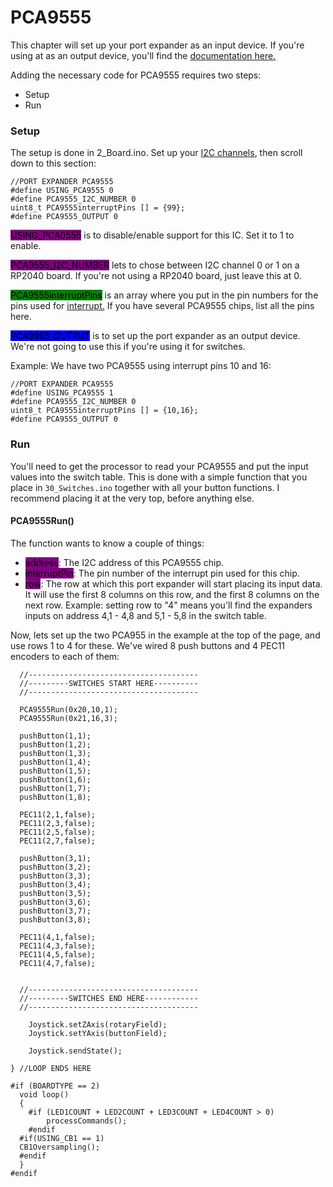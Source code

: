 # PCA9555

This chapter will set up your port expander as an input device. If you're using at as an output device, you'll find the [documentation here. ](../digital-outputs/)

Adding the necessary code for PCA9555 requires two steps:

* Setup
* Run&#x20;

### Setup

The setup is done in 2\_Board.ino. Set up your [I2C channels](./), then scroll down to this section:

```
//PORT EXPANDER PCA9555
#define USING_PCA9555 0
#define PCA9555_I2C_NUMBER 0
uint8_t PCA9555interruptPins [] = {99};
#define PCA9555_OUTPUT 0
```

<mark style="background-color:purple;">USING\_PCA0555</mark> is to disable/enable support for this IC. Set it to 1 to enable.&#x20;

<mark style="background-color:purple;">PCA9555\_I2C\_NUMBER</mark> lets to chose between I2C channel 0 or 1 on a RP2040 board. If you're not using a RP2040 board, just leave this at 0.

<mark style="background-color:green;">PCA9555interruptPins</mark> is an array where you put in the pin numbers for the pins used for [interrupt.](../../../2.-wiring/switch-inputs/port-expander.md#input-pins) If you have several PCA9555 chips, list all the pins here.&#x20;

<mark style="background-color:blue;">PCA9995\_OUTPUT</mark> is to set up the port expander as an output device. We're not going to use this if you're using it for switches.&#x20;

Example: We have two PCA9555 using interrupt pins 10 and 16:

```
//PORT EXPANDER PCA9555
#define USING_PCA9555 1
#define PCA9555_I2C_NUMBER 0
uint8_t PCA9555interruptPins [] = {10,16};
#define PCA9555_OUTPUT 0
```

### Run

You'll need to get the processor to read your PCA9555 and put the input values into the switch table. This is done with a simple function that you place in `30_Switches.ino` together with all your button functions. I recommend placing it at the very top, before anything else.&#x20;

#### PCA9555Run()

The function wants to know a couple of things:

* <mark style="background-color:purple;">address</mark>: The I2C address of this PCA9555 chip.
* <mark style="background-color:purple;">interruptPin</mark>: The pin number of the interrupt pin used for this chip.
* <mark style="background-color:purple;">row</mark>: The row at which this port expander will start placing its input data. It will use the first 8 columns on this row, and the first 8 columns on the next row. Example: setting row to "4" means you'll find the expanders inputs on address 4,1 - 4,8 and 5,1 - 5,8 in the switch table.

Now, lets set up the two PCA955 in the example at the top of the page, and use rows 1 to 4 for these. We've wired 8 push buttons and 4 PEC11 encoders to each of them:

```
  //--------------------------------------
  //---------SWITCHES START HERE----------
  //--------------------------------------

  PCA9555Run(0x20,10,1);
  PCA9555Run(0x21,16,3);

  pushButton(1,1);
  pushButton(1,2);
  pushButton(1,3);
  pushButton(1,4);
  pushButton(1,5);
  pushButton(1,6);
  pushButton(1,7);
  pushButton(1,8);

  PEC11(2,1,false);
  PEC11(2,3,false);
  PEC11(2,5,false);
  PEC11(2,7,false);

  pushButton(3,1);
  pushButton(3,2);
  pushButton(3,3);
  pushButton(3,4);
  pushButton(3,5);
  pushButton(3,6);
  pushButton(3,7);
  pushButton(3,8);

  PEC11(4,1,false);
  PEC11(4,3,false);
  PEC11(4,5,false);
  PEC11(4,7,false);


  //--------------------------------------
  //---------SWITCHES END HERE------------
  //--------------------------------------

	Joystick.setZAxis(rotaryField);
	Joystick.setYAxis(buttonField);

	Joystick.sendState();

} //LOOP ENDS HERE

#if (BOARDTYPE == 2)
  void loop()
  {
	#if (LED1COUNT + LED2COUNT + LED3COUNT + LED4COUNT > 0)
		processCommands();
	#endif
  #if(USING_CB1 == 1)
  CB1Oversampling();
  #endif
  }
#endif
```
